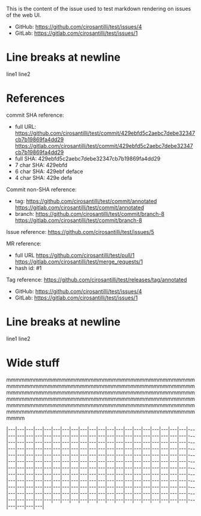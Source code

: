 This is the content of the issue used to test markdown rendering on issues of the web UI.

- GitHub: https://github.com/cirosantilli/test/issues/4
- GitLab: https://gitlab.com/cirosantilli/test/issues/1

# Line breaks at newline

line1
line2

# References

commit SHA reference:

- full URL: https://github.com/cirosantilli/test/commit/429ebfd5c2aebc7debe32347cb7b19869fa4dd29 https://gitlab.com/cirosantilli/test/commit/429ebfd5c2aebc7debe32347cb7b19869fa4dd29
- full SHA: 429ebfd5c2aebc7debe32347cb7b19869fa4dd29
- 7 char SHA: 429ebfd
- 6 char SHA: 429ebf deface
- 4 char SHA: 429e defa

Commit non-SHA reference:

- tag: https://github.com/cirosantilli/test/commit/annotated https://gitlab.com/cirosantilli/test/commit/annotated
- branch: https://github.com/cirosantilli/test/commit/branch-8 https://gitlab.com/cirosantilli/test/commit/branch-8

Issue reference: https://github.com/cirosantilli/test/issues/5

MR reference:

- full URL https://github.com/cirosantilli/test/pull/1 https://gitlab.com/cirosantilli/test/merge_requests/1
- hash id: #1

Tag reference: https://github.com/cirosantilli/test/releases/tag/annotated


- GitHub: https://github.com/cirosantilli/test/issues/4
- GitLab: https://gitlab.com/cirosantilli/test/issues/1

# Line breaks at newline

line1
line2

# Wide stuff

mmmmmmmmmmmmmmmmmmmmmmmmmmmmmmmmmmmmmmmmmmmmmmmmmmmmmmmmmmmmmmmmmmmmmmmmmmmmmmmmmmmmmmmmmmmmmmmmmmmmmmmmmmmmmmmmmmmmmmmmmmmmmmmmmmmmmmmmmmmmmmmmmmmmmmmmmmmmmmmmmmmmmmmmmmmmmmmmmmmmmmmmmmmmmmmmmmmmmmmmmmmmmmmmmmmmmmmmmmmmmmmmmmmmmmmmmmmmmmmmmmmmmmmmmm

|---|---|---|---|---|---|---|---|---|---|---|---|---|---|---|---|---|---|---|---|---|---|---|---|---|---|---|---|---|---|---|---|---|---|---|---|---|---|---|---|---|---|---|---|---|---|---|---|---|---|---|---|---|---|---|---|---|---|---|---|---|---|---|---|---|---|---|---|---|---|---|---|---|---|---|---|---|---|---|---|---|---|---|---|---|---|---|---|---|---|---|---|---|---|---|---|---|---|---|---|---|---|---|---|---|---|---|---|---|---|---|---|---|---|---|---|---|---|---|---|---|---|---|---|---|---|---|---|---|---|---|---|---|---|---|---|---|---|---|---|---|---|---|---|---|---|---|---|---|---|---|---|---|---|---|---|---|---|---|---|---|---|---|---|---|---|---|---|---|---|---|---|---|---|---|---|---|---|---|---|---|---|---|---|---|---|---|---|---|---|---|---|---|---|---|---|---|---|---|---|---|---|---|---|---|---|---|---|---|---|---|---|---|---|---|---|---|---|---|---|---|---|---|---|---|---|---|---|---|---|---|---|---|---|---|---|---|---|---|---|---|---|---|---|---|---|---|---|---|---|---|---|---|---|---|---|
